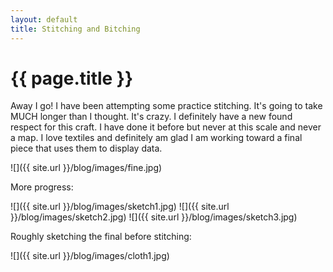 ```yaml
---
layout: default
title: Stitching and Bitching
---
```


{{ page.title }}
================

<p class="meta">

Away I go! I have been attempting some practice stitching. It's going to take MUCH longer than I thought. It's crazy. I definitely have a new found respect for this craft. I have done it before but never at this scale and never a map. I love textiles and definitely am glad I am working toward a final piece that uses them to display data. 

![]({{ site.url }}/blog/images/fine.jpg)

More progress:

![]({{ site.url }}/blog/images/sketch1.jpg)
![]({{ site.url }}/blog/images/sketch2.jpg)
![]({{ site.url }}/blog/images/sketch3.jpg)

Roughly sketching the final before stitching:

![]({{ site.url }}/blog/images/cloth1.jpg)
